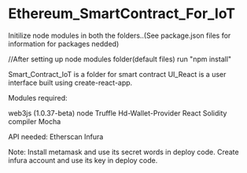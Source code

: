 # Ethereum_SmartContract_For_IoT



Initilize node modules in both the folders..(See package.json files for information for packages nedded)

//After setting up node modules folder(default files) run "npm install"

Smart_Contract_IoT is a folder for smart contract
UI_React is a user interface built using create-react-app.

Modules required:

web3js (1.0.37-beta)
node
Truffle
Hd-Wallet-Provider
React
Solidity compiler
Mocha


API needed:
Etherscan 
Infura


Note:
Install metamask and use its secret words in deploy code.
Create infura account and use its key in deploy code.



